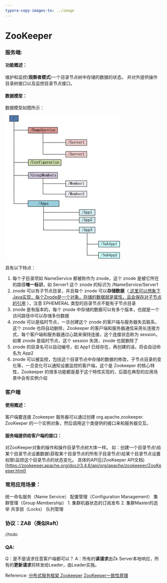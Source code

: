 ```yaml
---
typora-copy-images-to: ../image
---
```


# ZooKeeper

### 服务端:
#### 功能概述：
维护和监控(**观察者模式**)一个目录节点树中存储的数据的状态。
并对外提供操作目录树接口以及监控目录节点接口。

#### 数据模型：
数据模型如图所示：

![zookeeper](../image/zookeeper.gif)

具有以下特点：

1. 每个子目录项如 NameService 都被称作为 znode，这个 znode 是被它所在的路径**唯一标识**，如 Server1 这个 znode 的标识为 /NameService/Server1
2. znode 可以有子节点目录，并且每个 znode 可以**存储数据**（<u> 这里可以想象下Java实现，每个Znode是一个对象，存储的数据就是属性，且会保存对子节点的引用</u> ），注意 EPHEMERAL 类型的目录节点不能有子节点目录
3. znode 是有版本的，每个 znode 中存储的数据可以有多个版本，也就是一个访问路径中可以存储多份数据
4. znode 可以是临时节点，一旦创建这个 znode 的客户端与服务器失去联系，这个 znode 也将自动删除，Zookeeper 的客户端和服务器通信采用长连接方式，每个客户端和服务器通过心跳来保持连接，这个连接状态称为 session，如果 znode 是临时节点，这个 session 失效，znode 也就删除了
5. znode 的目录名可以自动编号，如 App1 已经存在，再创建的话，将会自动命名为 App2
6. znode 可以被监控，包括这个目录节点中存储的数据的修改，子节点目录的变化等，一旦变化可以通知设置监控的客户端，这个是 Zookeeper 的核心特性，Zookeeper 的很多功能都是基于这个特性实现的，后面在典型的应用场景中会有实例介绍

### 客户端
#### 使用概述：
客户端要连接 Zookeeper 服务器可以通过创建 org.apache.zookeeper. ZooKeeper 的一个实例对象，然后调用这个类提供的接口来和服务器交互。

#### 服务端提供给客户端的接口：
对ZooKeeper对象的操作和操作目录节点树大体一样。
如：创建一个目录节点\给某个目录节点设置数据\获取某个目录节点的所有子目录节点\给某个目录节点设置权限\监控这个目录节点的状态变化。
具体的API见(ZooKeeper API文档)[https://zookeeper.apache.org/doc/r3.4.6/api/org/apache/zookeeper/ZooKeeper.html]

### 常用应用场景：
统一命名服务（Name Service）
配置管理（Configuration Management）
集群管理（Group Membership）
	1. 集群机器状态的订阅发布
	2. 集群Master的选举
共享锁（Locks）
队列管理


### 协议：ZAB（类似Raft）
//todo

### QA:
Q：是不是请求任意客户端都可以？
A：所有的**读请求**由Zk Server本地响应，所有的**更新请求**将转发给Leader，由Leader实施。




Reference:
[分布式服务框架 Zookeeper](https://www.ibm.com/developerworks/cn/opensource/os-cn-zookeeper/index.html)
[ZooKeeper一致性原理](https://www.cnblogs.com/sunddenly/p/4138580.html)